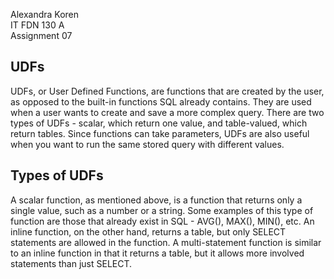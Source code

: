 Alexandra Koren  
IT FDN 130 A  
Assignment 07  

## UDFs  
UDFs, or User Defined Functions, are functions that are created by the user, as opposed to the built-in functions SQL already contains. They are used when a user wants to create and save a more complex query. There are two types of UDFs - scalar, which return one value, and table-valued, which return tables. Since functions can take parameters, UDFs are also useful when you want to run the same stored query with different values. 

## Types of UDFs    
A scalar function, as mentioned above, is a function that returns only a single value, such as a number or a string. Some examples of this type of function are those that already exist in SQL - AVG(), MAX(), MIN(), etc.
An inline function, on the other hand, returns a table, but only SELECT statements are allowed in the function. 
A multi-statement function is similar to an inline function in that it returns a table, but it allows more involved statements than just SELECT. 
